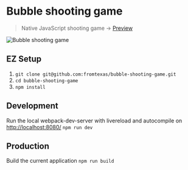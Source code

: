 # Bubble shooting game

> Native JavaScript shooting game -> [Preview](http://extra-small-company.surge.sh/)
  
![Bubble shooting game](https://image.ibb.co/euR53o/bubbles.png)

##  EZ Setup
1. `git clone git@github.com:fromtexas/bubble-shooting-game.git`
2. `cd bubble-shooting-game`
3. `npm install`

## Development
Run the local webpack-dev-server with livereload and autocompile on [http://localhost:8080/](http://localhost:8080/)
`npm run dev`

## Production
Build the current application
`npm run build`
